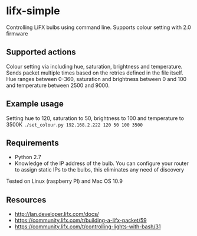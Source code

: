 # lifx-simple
Controlling LiFX bulbs using command line. Supports colour setting with 2.0 firmware

Supported actions
-----
Colour setting via including hue, saturation, brightness and temperature. Sends packet multiple times based on the retries defined in the file itself. Hue ranges between 0-360, saturation and brightness between 0 and 100 and temperature between 2500 and 9000.

Example usage
----

Setting hue to 120, saturation to 50, brightness to 100 and temperature to 3500K
```./set_colour.py 192.168.2.222 120 50 100 3500```


Requirements
-----
- Python 2.7
- Knowledge of the IP address of the bulb. You can configure your router to assign static IPs to the bulbs, this eliminates any need of discovery

Tested on Linux (raspberry PI) and Mac OS 10.9


Resources
-----
- http://lan.developer.lifx.com/docs/
- https://community.lifx.com/t/building-a-lifx-packet/59
- https://community.lifx.com/t/controlling-lights-with-bash/31
